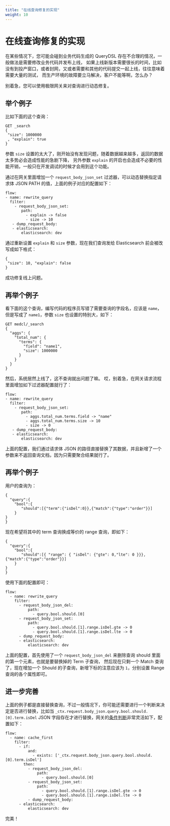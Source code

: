 ```yaml
---
title: "在线查询修复的实现"
weight: 10
---
```


# 在线查询修复的实现

在某些情况下，您可能会碰到业务代码生成的 QueryDSL 存在不合理的情况，一般做法是需要修改业务代码并发布上线，
如果上线新版本需要很长的时间，比如没有到投产窗口，或者封网，又或者需要和其他的代码提交一起上线，往往意味着需要大量的测试，
而生产环境的故障要立马解决，客户不能等啊，怎么办？

别着急，您可以使用极限网关来对查询进行动态修复。

## 举个例子

比如下面的这个查询：

```
GET _search
{
 "size": 1000000
 , "explain": true
}
```

参数 `size` 设置的太大了，刚开始没有发现问题，随着数据越来越多，返回的数据太多势必会造成性能的急剧下降，
另外参数 `explain` 的开启也会造成不必要的性能开销，一般只在开发调试的时候才会用到这个功能。

通过在网关里面增加一个 `request_body_json_set` 过滤器，可以动态替换指定请求体 JSON PATH 的值，上面的例子对应的配置如下：

```
flow:
- name: rewrite_query
  filter:
    - request_body_json_set:
       path:
         - explain -> false
         - size -> 10
   - dump_request_body:
   - elasticsearch:
       elasticsearch: dev
```

通过重新设置 `explain` 和 `size` 参数，现在我们查询发给 Elasticsearch 前会被改写成如下格式：

```
{
 "size": 10, "explain": false
}
```

成功修复线上问题。

## 再举个例子

看下面的这个查询，编写代码的程序员写错了需要查询的字段名，应该是 `name`，但是写成了 `name1`，参数 `size` 也设置的特别大，如下：

```
GET medcl/_search
{
  "aggs": {
    "total_num": {
      "terms": {
        "field": "name1",
        "size": 1000000
      }
    }
  }
}
```

然后，系统居然上线了，这不查询就出问题了嘛。
哎，别着急，在网关请求流程里面增加如下过滤器配置就行了：

```
flow:
- name: rewrite_query
  filter:
    - request_body_json_set:
       path:
         - aggs.total_num.terms.field -> "name"
         - aggs.total_num.terms.size -> 10
         - size -> 0
   - dump_request_body:
   - elasticsearch:
       elasticsearch: dev
```

上面的配置，我们通过请求体 JSON 的路径直接替换了其数据，并且新增了一个参数来不返回查询文档，因为只需要聚合结果就行了。

## 再举个例子

用户的查询为：

```
{
  "query":{
	"bool":{
	   "should":[{"term":{"isDel":0}},{"match":{"type":"order"}}]
	}
}
}
```

现在希望将其中的 term 查询换成等价的 range 查询，即如下：

```
{
  "query":{
	"bool":{
	   "should":[{ "range": { "isDel": {"gte": 0,"lte": 0 }}},{"match":{"type":"order"}}]
	}
}
}
```

使用下面的配置即可：

```
flow:
  - name: rewrite_query
    filter:
      - request_body_json_del:
          path:
            - query.bool.should.[0]
      - request_body_json_set:
          path:
            - query.bool.should.[1].range.isDel.gte -> 0
            - query.bool.should.[1].range.isDel.lte -> 0
      - dump_request_body:
      - elasticsearch:
          elasticsearch: dev
```

上面的配置，首先使用了一个 `request_body_json_del` 来删除查询 should 里面的第一个元素，也就是要替换掉的 Term 子查询，
然后现在只剩一个 Match 查询了，现在增加一个 Should 的子查询，新增下标的注意应该为 `1`，分别设置 Range 查询的各个属性即可。

## 进一步完善

上面的例子都是直接替换查询，不过一般情况下，你可能还需要进行一个判断来决定是否进行替换，比如当
`_ctx.request.body_json.query.bool.should.[0].term.isDel` JSON 字段存在才进行替换，网关的[条件判断](../references/flow/#%E6%9D%A1%E4%BB%B6%E5%AE%9A%E4%B9%89)非常灵活如下，配置如下：

```
flow:
  - name: cache_first
    filter:
      - if:
          and:
            - exists: ['_ctx.request.body_json.query.bool.should.[0].term.isDel']
        then:
          - request_body_json_del:
              path:
                - query.bool.should.[0]
          - request_body_json_set:
              path:
                - query.bool.should.[1].range.isDel.gte -> 0
                - query.bool.should.[1].range.isDel.lte -> 0
          - dump_request_body:
      - elasticsearch:
          elasticsearch: dev
```

完美！
